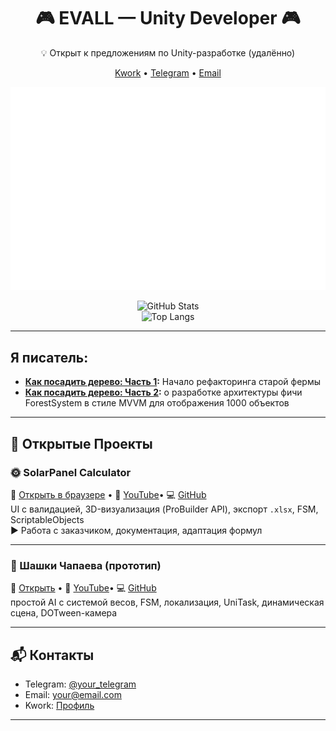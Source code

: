 <h1 align="center">🎮 EVALL — Unity Developer  🎮</h1>

<p align="center">
💡 Открыт к предложениям по Unity-разработке (удалённо)
</p>

<p align="center">
<a href="https://kwork.ru/user/icamys">Kwork</a> • 
<a href="https://t.me/@icamysss">Telegram</a> • 
<a href="mailto:icamys.ne@gmail.com">Email</a>
</p>

<p align="center">
  <img src="https://github.com/icamysss/icamysss/blob/main/metrics.svg" />
</p>


<p align="center">
  <img src="https://github-readme-stats.vercel.app/api?username=icamysss&show_icons=true&theme=tokyonight&hide_border=true" alt="GitHub Stats" />
  <br/>
  <img src="https://github-readme-stats.vercel.app/api/top-langs/?username=icamysss&layout=compact&theme=tokyonight&hide_border=true" alt="Top Langs" />
</p>

---

## Я писатель: 
- **[Как посадить дерево: Часть 1](https://telegra.ph/Kak-posadit-derevo-07-22-2):** Начало рефакторинга старой фермы
- **[Как посадить дерево: Часть 2](https://telegra.ph/Kak-posadit-derevo-07-22):** о разработке архитектуры фичи ForestSystem в стиле MVVM для отображения 1000 объектов
---

## 🚀 Открытые Проекты

### 🌞 SolarPanel Calculator  
📎 [Открыть в браузере](https://icamysss.github.io/kwork_SolarPanel/) • 🎥 [YouTube](https://youtu.be/tFnw3s7XKkQ)• 💻 [GitHub](https://github.com/icamysss/kwork_SolarPanel)  
UI с валидацией, 3D-визуализация (ProBuilder API), экспорт `.xlsx`, FSM, ScriptableObjects  
▶️ Работа с заказчиком, документация, адаптация формул

---

### 🎲 Шашки Чапаева (прототип)  
📎 [Открыть](https://yandex.ru/games/app/420870) • 🎥 [YouTube](https://youtu.be/JTYQZ9CkFwY)•  💻 [GitHub](https://github.com/icamysss/my_CheckersChapaev)  
простой AI с системой весов, FSM, локализация, UniTask, динамическая сцена, DOTween-камера

---

## 📬 Контакты

- Telegram: [@your_telegram](https://t.me/@icamysss)
- Email: [your@email.com](mailto:icamys.ne@gmail.com)
- Kwork: [Профиль](https://kwork.ru/user/icamys)

---
